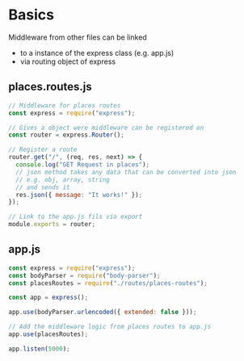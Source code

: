 # Basics

Middleware from other files can be linked

- to a instance of the express class (e.g. app.js)
- via routing object of express

## places.routes.js

```javascript
// Middleware for places routes
const express = require("express");

// Gives a object were middleware can be registered on
const router = express.Router();

// Register a route
router.get("/", (req, res, next) => {
  console.log("GET Request in places");
  // json method takes any data that can be converted into json
  // e.g. obj, array, string
  // and sends it
  res.json({ message: "It works!" });
});

// Link to the app.js fils via export
module.exports = router;
```

## app.js

```javascript
const express = require("express");
const bodyParser = require("body-parser");
const placesRoutes = require("./routes/places-routes");

const app = express();

app.use(bodyParser.urlencoded({ extended: false }));

// Add the middleware logic from places routes to app.js
app.use(placesRoutes);

app.listen(5000);
```
